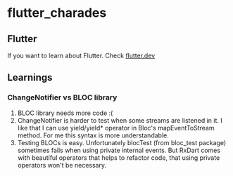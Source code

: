 # flutter_charades

## Flutter

If you want to learn about Flutter. Check [flutter.dev](flutter.dev)

## Learnings

### ChangeNotifier vs BLOC library

1. BLOC library needs more code :(
2. ChangeNotifier is harder to test when some streams are listened in it. I like that I can use yield/yield* operator in Bloc's mapEventToStream method. For me this syntax is more understandable.
3. Testing BLOCs is easy. Unfortunately blocTest (from bloc_test package) sometimes fails when using private internal events. But RxDart comes with beautiful operators that helps to refactor code, that using private operators won't be necessary.